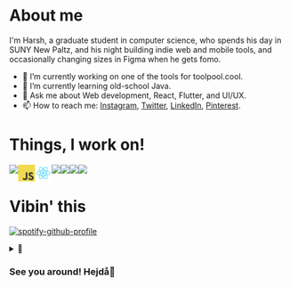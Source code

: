 <!-- ![HeyThere](https://user-images.githubusercontent.com/57007680/119012070-54ec7800-b9b3-11eb-8045-06be748572c9.png) -->
<!-- {/Noun/ - 'Happiness'} -->
# About me

I'm Harsh, a graduate student in computer science, who spends his day in SUNY New Paltz, and his night building indie web and mobile tools, and occasionally changing sizes in Figma when he gets fomo.
<br>
- 🔭 I’m currently working on one of the tools for toolpool.cool.
- 🌱 I’m currently learning old-school Java.
- 💬 Ask me about Web development, React, Flutter, and UI/UX.
- 📫 How to reach me: [Instagram](https://www.instagram.com/harshptl14/), [Twitter](https://twitter.com/harshptl14), [LinkedIn](https://www.linkedin.com/in/harshptl14/), [Pinterest](https://www.pinterest.ca/harshptl14/).

# Things, I work on!

<img align="left" height="30" src="https://user-images.githubusercontent.com/57007680/216753561-22218eda-6ccf-40ad-b678-146a058e48ca.png"/>
<img align="left" height="30" src="https://raw.githubusercontent.com/github/explore/80688e429a7d4ef2fca1e82350fe8e3517d3494d/topics/javascript/javascript.png"/>
<img align="left" height="30" src="https://raw.githubusercontent.com/github/explore/80688e429a7d4ef2fca1e82350fe8e3517d3494d/topics/react/react.png"/>
<img align="left" height="30" src="https://user-images.githubusercontent.com/57007680/216753869-e317b277-5477-483c-a1c9-38638933c701.png"/>
<img align="left" height="30" src="https://user-images.githubusercontent.com/57007680/119120951-7b112700-ba4a-11eb-90f5-dc4ad77aeb00.png"/>
<img align="left" height="30" src="https://user-images.githubusercontent.com/57007680/119019340-bb28c900-b9ba-11eb-9bb3-e6d8ef817649.png">
<img height="30" src="https://user-images.githubusercontent.com/57007680/119121454-11dde380-ba4b-11eb-89ce-da1cd32f2d31.png"/>
<!-- ![Metrics](https://metrics.lecoq.io/harshptl14?template=classic&languages=1&followup=1&stars=1&pagespeed=1&tweets=1&projects=1&pagespeed.detailed=false&pagespeed.screenshot=false&projects.limit=4&tweets.limit=2&stars.limit=4&config.timezone=Asia%2FCalcutta) -->

#  Vibin' this

<!-- [![Spotify](https://novatorem-harshptl14.vercel.app/api/spotify)](https://open.spotify.com/user/s6ao16svonmdyfnwmpwkpmfcb)
  -->
 [![spotify-github-profile](https://spotify-github-profile.vercel.app/api/view?uid=s6ao16svonmdyfnwmpwkpmfcb&cover_image=true&theme=compact)](https://spotify-github-profile.vercel.app/api/view?uid=s6ao16svonmdyfnwmpwkpmfcb&redirect=true)


<details>
<summary>👀</summary>

![](https://komarev.com/ghpvc/?username=harshptl14&color=green)

</details>

### See you around! Hejdå👋
<!--

Here are some ideas to get you started:

- 🔭 I’m currently working on ...
- 🌱 I’m currently learning ...
- 👯 I’m looking to collaborate on ...
- 🤔 I’m looking for help with ...
- 💬 Ask me about ...
- 📫 How to reach me: ...
- 😄 Pronouns: ...
- ⚡ Fun fact: ...
-->
